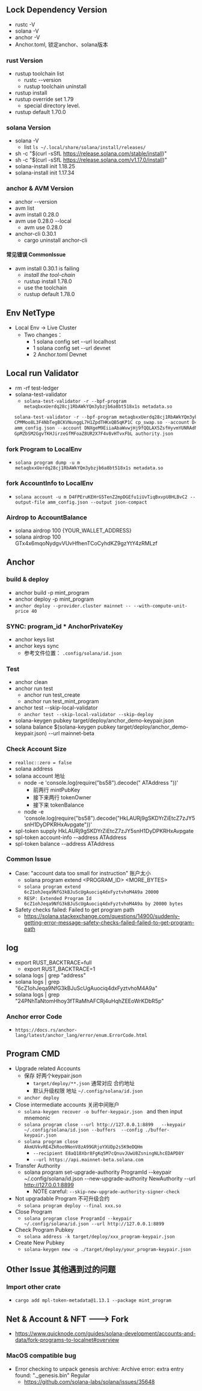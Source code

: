 ## Lock Dependency Version

- rustc -V
- solana -V
- anchor -V
- Anchor.toml, 锁定anchor、solana版本

### rust Version

- rustup toolchain list
  - rustc --version
  - rustup toolchain uninstall <version>
- rustup install
- rustup override set 1.79
  - special directory level.
- rustup default 1.70.0

### solana Version

- solana -V
  - list  `ls ~/.local/share/solana/install/releases/`
- sh -c "$(curl -sSfL https://release.solana.com/stable/install)"
- sh -c "$(curl -sSfL https://release.solana.com/v1.17.0/install)"
- solana-install init 1.18.25
- solana-install init 1.17.34

### anchor & AVM Version

- anchor --version
- avm list
- avm install 0.28.0
- avm use 0.28.0 --local
  - avm use 0.28.0
- anchor-cli 0.30.1
    - cargo uninstall anchor-cli

#### 常见错误 CommonIssue

- avm install 0.30.1 is failing
    - *install the tool-chain*
    - rustup install 1.78.0
    - use the toolchain
    - rustup default 1.78.0

## Env NetType

- Local Env ->  Live Cluster
    - Two changes：
        - 1 solana config set --url localhost
        - 1 solana config set --url devnet
        - 2 Anchor.toml Devnet

## Local run Validator

- rm -rf test-ledger
- solana-test-validator
    - `solana-test-validator -r --bpf-program metaqbxxUerdq28cj1RbAWkYQm3ybzjb6a8bt518x1s metadata.so`

```rust
   solana-test-validator -r --bpf-program metaqbxxUerdq28cj1RbAWkYQm3ybzjb6a8bt518x1s metadata.so --bpf-program
   CPMMoo8L3F4NbTegBCKVNunggL7H1ZpdTHKxQB5qKP1C cp_swap.so --account D4FPEruKEHrG5TenZ2mpDGEfu1iUvTiqBxvpU8HLBvC2
   amm_config.json --account DNXgeM9EiiaAbaWvwjHj9fQQLAX5ZsfHyvmYUNRAdNC8 fee_receiver.json --account
   GpMZbSM2GgvTKHJirzeGfMFoaZ8UR2X7F4v8vHTvxFbL authority.json
```

### fork Program to LocalEnv

- `solana program dump -u m metaqbxxUerdq28cj1RbAWkYQm3ybzjb6a8bt518x1s metadata.so`

### fork AccountInfo to LocalEnv

- `solana account -u m D4FPEruKEHrG5TenZ2mpDGEfu1iUvTiqBxvpU8HLBvC2 --output-file amm_config.json --output json-compact`

### Airdrop to AccountBalance

- solana airdrop 100 {YOUR_WALLET_ADDRESS}
- solana airdrop 100 GTx4x6mqoNydgvVUvHfhenTCoCyhdKZ9gzYtY4zRMLzf

## Anchor

### build & deploy

- anchor build -p mint_program
- anchor deploy -p mint_program
- `anchor deploy --provider.cluster mainnet -- --with-compute-unit-price 40`

### SYNC: program_id * AnchorPrivateKey

- anchor keys list
- anchor keys sync
    - 参考文件位置： `.config/solana/id.json`

### Test

- anchor clean
- anchor run test
    - anchor run test_create
    - anchor run test_mint_program
- anchor test --skip-local-validator
    - `anchor test --skip-local-validator --skip-deploy`
- solana-keygen pubkey target/deploy/anchor_demo-keypair.json
- solana balance $(solana-keygen pubkey target/deploy/anchor_demo-keypair.json) --url mainnet-beta

### Check Account Size

- `realloc::zero = false`
- solana address
- solana account 地址
    - node -e 'console.log(require("bs58").decode("   ATAddress   "))'
        - 前两行 mintPubKey
        - 接下来两行 tokenOwner
        - 接下来 tokenBalance
    - node -e 'console.log(require("bs58").decode("HkLAURj9gSKDYrZiEtcZ7zJY5snH1DyDPKRHxAvpgate"))'
- spl-token supply HkLAURj9gSKDYrZiEtcZ7zJY5snH1DyDPKRHxAvpgate
- spl-token account-info --address ATAddress
- spl-token balance --address ATAddress

### Common Issue

- Case: "account data too small for instruction" 账户太小
    - solana program extend <PROGRAM_ID> <MORE_BYTES>
    - `solana program extend 6cZ1ohJeqa9NfG3kBJuScUgAuociq4dxFyztvhoM4A9a 20000`
    - `RESP: Extended Program Id 6cZ1ohJeqa9NfG3kBJuScUgAuociq4dxFyztvhoM4A9a by 20000 bytes`
- Safety checks failed: Failed to get program path
  - https://solana.stackexchange.com/questions/14900/suddenly-getting-error-message-safety-checks-failed-failed-to-get-program-path

## log

- export RUST_BACKTRACE=full
    - export RUST_BACKTRACE=1
- solana logs | grep "address"
- solana logs | grep "6cZ1ohJeqa9NfG3kBJuScUgAuociq4dxFyztvhoM4A9a"
- solana logs | grep "24PNhTaNtomHhoy3fTRaMhAFCRj4uHqhZEEoWrKDbR5p"

### Anchor error Code

- `https://docs.rs/anchor-lang/latest/anchor_lang/error/enum.ErrorCode.html`

## Program CMD

- Upgrade related Accounts
  - 保存 好两个keypair.json
    - `target/deploy/**.json` 通常对应 合约地址
    - 默认升级权限 地址 `~/.config/solana/id.json`
  - `anchor deploy `
- Close intermediate accounts 关闭中间账户
  - `solana-keygen recover -o buffer-keypair.json ` and then input mnemonic
  - `solana program close --url http://127.0.0.1:8899   --keypair ~/.config/solana/id.json --buffers  --config ./buffer-keypair.json`
  - `solana program close AkmUVkvRE4ZkRoo9NonV8zA99GRjoYXUDp2s5K9eDQHm `
    - `--recipient E8aQ18Xbr8FgKq5M7cQnuvJUwU8ZsningNLhcEDAPD8Y`
    - `--url https://api.mainnet-beta.solana.com`
- Transfer Authority
  - solana program set-upgrade-authority ProgramId --keypair ~/.config/solana/id.json   --new-upgrade-authority  NewAuthority --url http://127.0.0.1:8899
    - NOTE careful: `--skip-new-upgrade-authority-signer-check`
- Not upgradable Program 不可升级合约
  - `solana program deploy --final xxx.so`
- Close Program
  - `solana program close ProgramId --keypair ~/.config/solana/id.json --url http://127.0.0.1:8899`
- Check Program Pubkey
  - `solana address -k target/deploy/xxx_program-keypair.json`
- Create New Pubkey
  - `solana-keygen new -o ./target/deploy/your_program-keypair.json`

## Other Issue 其他遇到过的问题

### Import other crate

- `cargo add mpl-token-metadata@1.13.1 --package mint_program`

## Net & Account & NFT ---> Fork

- https://www.quicknode.com/guides/solana-development/accounts-and-data/fork-programs-to-localnet#overview

### MacOS compatible bug

- Error checking to unpack genesis archive: Archive error: extra entry found: "._genesis.bin" Regular
    - https://github.com/solana-labs/solana/issues/35648
